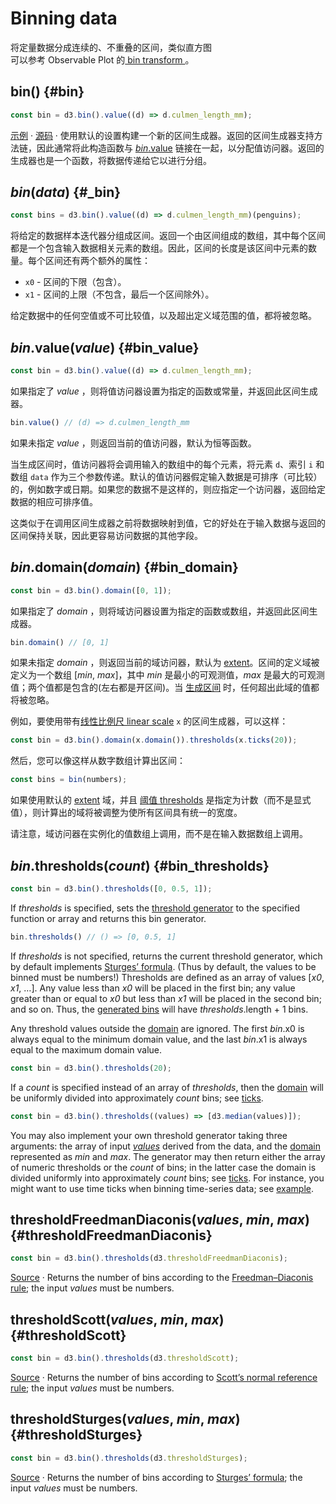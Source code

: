 # Binning data

将定量数据分成连续的、不重叠的区间，类似直方图<br/>
可以参考 Observable Plot 的[ bin transform ](https://observablehq.com/plot/transforms/bin)。

## bin() {#bin}

```js
const bin = d3.bin().value((d) => d.culmen_length_mm);
```

[示例](https://observablehq.com/@d3/d3-bin) · [源码](https://github.com/d3/d3-array/blob/main/src/bin.js) · 使用默认的设置构建一个新的区间生成器。返回的区间生成器支持方法链，因此通常将此构造函数与 [*bin*.value](#bin_value) 链接在一起，以分配值访问器。返回的生成器也是一个函数，将数据传递给它以进行分组。

## *bin*(*data*) {#_bin}

```js
const bins = d3.bin().value((d) => d.culmen_length_mm)(penguins);
```

将给定的数据样本迭代器分组成区间。返回一个由区间组成的数组，其中每个区间都是一个包含输入数据相关元素的数组。因此，区间的长度是该区间中元素的数量。每个区间还有两个额外的属性：

* `x0` - 区间的下限（包含）。
* `x1` - 区间的上限（不包含，最后一个区间除外）。

给定数据中的任何空值或不可比较值，以及超出定义域范围的值，都将被忽略。


## *bin*.value(*value*) {#bin_value}

```js
const bin = d3.bin().value((d) => d.culmen_length_mm);
```

如果指定了 *value* ，则将值访问器设置为指定的函数或常量，并返回此区间生成器。

```js
bin.value() // (d) => d.culmen_length_mm
```

如果未指定 *value* ，则返回当前的值访问器，默认为恒等函数。

当生成区间时，值访问器将会调用输入的数组中的每个元素，将元素 `d`、索引 `i` 和数组 `data` 作为三个参数传递。默认的值访问器假定输入数据是可排序（可比较）的，例如数字或日期。如果您的数据不是这样的，则应指定一个访问器，返回给定数据的相应可排序值。

这类似于在调用区间生成器之前将数据映射到值，它的好处在于输入数据与返回的区间保持关联，因此更容易访问数据的其他字段。

## *bin*.domain(*domain*) {#bin_domain}

```js
const bin = d3.bin().domain([0, 1]);
```

如果指定了 *domain* ，则将域访问器设置为指定的函数或数组，并返回此区间生成器。

```js
bin.domain() // [0, 1]
```

如果未指定 *domain* ，则返回当前的域访问器，默认为 [extent](./summarize.md#extent)。区间的定义域被定义为一个数组 [*min*, *max*]，其中 *min* 是最小的可观测值，*max* 是最大的可观测值；两个值都是包含的(左右都是开区间)。当 [生成区间](#_bin) 时，任何超出此域的值都将被忽略。

例如，要使用带有[线性比例尺 linear scale](../d3-scale/linear.md) `x` 的区间生成器，可以这样：

```js
const bin = d3.bin().domain(x.domain()).thresholds(x.ticks(20));
```

然后，您可以像这样从数字数组计算出区间：

```js
const bins = bin(numbers);
```

如果使用默认的 [extent](./summarize.md#extent) 域，并且 [阈值 thresholds](#bin_thresholds) 是指定为计数（而不是显式值），则计算出的域将被调整为使所有区间具有统一的宽度。

请注意，域访问器在实例化的值数组上调用，而不是在输入数据数组上调用。

## *bin*.thresholds(*count*) {#bin_thresholds}

```js
const bin = d3.bin().thresholds([0, 0.5, 1]);
```

If *thresholds* is specified, sets the [threshold generator](#bin_thresholds) to the specified function or array and returns this bin generator.

```js
bin.thresholds() // () => [0, 0.5, 1]
```

If *thresholds* is not specified, returns the current threshold generator, which by default implements [Sturges’ formula](#thresholdSturges). (Thus by default, the values to be binned must be numbers!) Thresholds are defined as an array of values [*x0*, *x1*, …]. Any value less than *x0* will be placed in the first bin; any value greater than or equal to *x0* but less than *x1* will be placed in the second bin; and so on. Thus, the [generated bins](#_bin) will have *thresholds*.length + 1 bins.

Any threshold values outside the [domain](#bin_domain) are ignored. The first *bin*.x0 is always equal to the minimum domain value, and the last *bin*.x1 is always equal to the maximum domain value.

```js
const bin = d3.bin().thresholds(20);
```

If a *count* is specified instead of an array of *thresholds*, then the [domain](#bin_domain) will be uniformly divided into approximately *count* bins; see [ticks](./ticks.md).

```js
const bin = d3.bin().thresholds((values) => [d3.median(values)]);
```

You may also implement your own threshold generator taking three arguments: the array of input [*values*](#bin_value) derived from the data, and the [domain](#bin_domain) represented as *min* and *max*. The generator may then return either the array of numeric thresholds or the *count* of bins; in the latter case the domain is divided uniformly into approximately *count* bins; see [ticks](./ticks.md#ticks). For instance, you might want to use time ticks when binning time-series data; see [example](https://observablehq.com/@d3/d3-bin-time-thresholds).

## thresholdFreedmanDiaconis(*values*, *min*, *max*) {#thresholdFreedmanDiaconis}

```js
const bin = d3.bin().thresholds(d3.thresholdFreedmanDiaconis);
```

[Source](https://github.com/d3/d3-array/blob/main/src/threshold/freedmanDiaconis.js) · Returns the number of bins according to the [Freedman–Diaconis rule](https://en.wikipedia.org/wiki/Histogram#Mathematical_definition); the input *values* must be numbers.

## thresholdScott(*values*, *min*, *max*) {#thresholdScott}

```js
const bin = d3.bin().thresholds(d3.thresholdScott);
```

[Source](https://github.com/d3/d3-array/blob/main/src/threshold/scott.js) · Returns the number of bins according to [Scott’s normal reference rule](https://en.wikipedia.org/wiki/Histogram#Mathematical_definition); the input *values* must be numbers.

## thresholdSturges(*values*, *min*, *max*) {#thresholdSturges}

```js
const bin = d3.bin().thresholds(d3.thresholdSturges);
```

[Source](https://github.com/d3/d3-array/blob/main/src/threshold/sturges.js) · Returns the number of bins according to [Sturges’ formula](https://en.wikipedia.org/wiki/Histogram#Mathematical_definition); the input *values* must be numbers.
